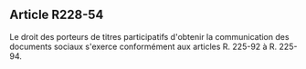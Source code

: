 Article R228-54
----
Le droit des porteurs de titres participatifs d'obtenir la communication des
documents sociaux s'exerce conformément aux articles R. 225-92 à R. 225-94.

